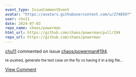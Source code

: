 ```yaml
---
event_type: IssueCommentEvent
avatar: "https://avatars.githubusercontent.com/u/274859?"
user: chu11
date: 2024-07-03
repo_name: chaos/powerman
html_url: https://github.com/chaos/powerman/pull/194
repo_url: https://github.com/chaos/powerman
---
```


<a href='https://github.com/chu11' target='_blank'>chu11</a> commented on issue <a href='https://github.com/chaos/powerman/pull/194' target='_blank'>chaos/powerman#194</a>.

<small>re-pushed, generate the test case on the fly vs having it in a big file...</small>

<a href='https://github.com/chaos/powerman/pull/194' target='_blank'>View Comment</a>